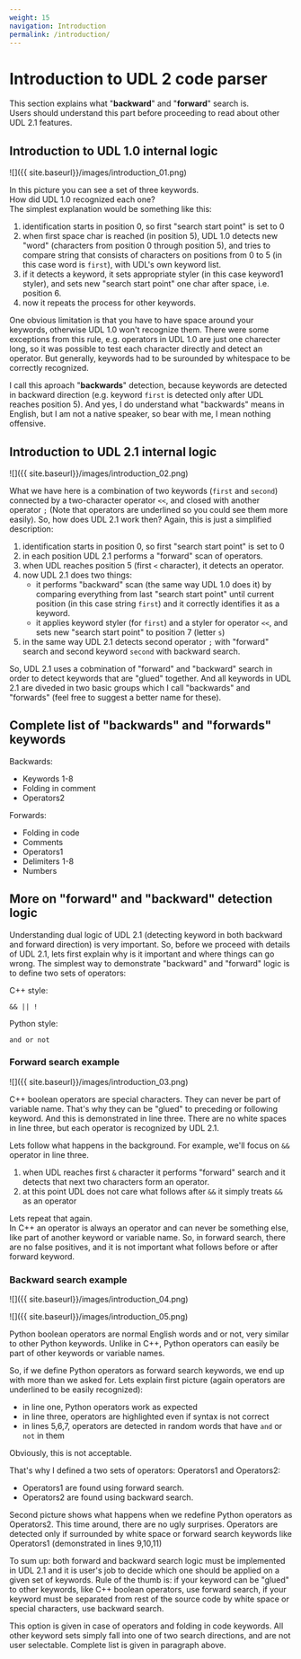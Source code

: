 ```yaml
---
weight: 15
navigation: Introduction
permalink: /introduction/
---
```


# Introduction to UDL 2 code parser

This section explains what "__backward__" and "__forward__" search is.<br>
Users should understand this part before proceeding to read about other UDL 2.1 features.


## Introduction to UDL 1.0 internal logic

![]({{ site.baseurl}}/images/introduction_01.png)

In this picture you can see a set of three keywords.<br>
How did UDL 1.0 recognized each one?<br>
The simplest explanation would be something like this:

1. identification starts in position 0, so first "search start point" is set to 0
1. when first space char is reached (in position 5), UDL 1.0 detects new "word" (characters from position 0 through position 5), and tries to compare string that consists of characters on positions from 0 to 5 (in this case word is `first`), with UDL's own keyword list.
1. if it detects a keyword, it sets appropriate styler (in this case keyword1 styler), and sets new "search start point" one char after space, i.e. position 6.
1. now it repeats the process for other keywords.

One obvious limitation is that you have to have space around your keywords, otherwise UDL 1.0 won't recognize them. There were some exceptions from this rule, e.g. operators in UDL 1.0 are just one charecter long, so it was possible to test each character directly and detect an operator. But generally, keywords had to be surounded by whitespace to be correctly recognized.

I call this aproach "__backwards__" detection, because keywords are detected in backward direction (e.g. keyword `first` is detected only after UDL reaches position 5). And yes, I do understand what "backwards" means in English, but I am not a native speaker, so bear with me, I mean nothing offensive.


## Introduction to UDL 2.1 internal logic

![]({{ site.baseurl}}/images/introduction_02.png)

What we have here is a combination of two keywords (`first` and `second`) connected by a two-character operator `<<`, and closed with another operator `;` (Note that operators are underlined so you could see them more easily). So, how does UDL 2.1 work then? Again, this is just a simplified description:

1. identification starts in position 0, so first "search start point" is set to 0
1. in each position UDL 2.1 performs a "forward" scan of operators.
1. when UDL reaches position 5 (first `<` character), it detects an operator.
1. now UDL 2.1 does two things:
    - it performs "backward" scan (the same way UDL 1.0 does it) by comparing everything from last "search start point" until current position (in this case string `first`) and it correctly identifies it as a keyword.
    - it applies keyword styler (for `first`) and a styler for operator `<<`, and sets new "search start point" to position 7 (letter `s`)
1. in the same way UDL 2.1 detects second operator `;` with "forward" search and second keyword `second` with backward search.

So, UDL 2.1 uses a cobmination of "forward" and "backward" search in order to detect keywords that are "glued" together. And all keywords in UDL 2.1 are diveded in two basic groups which I call "backwards" and "forwards" (feel free to suggest a better name for these).


## Complete list of "backwards" and "forwards" keywords

Backwards:

- Keywords 1-8
- Folding in comment
- Operators2

Forwards:

- Folding in code
- Comments
- Operators1
- Delimiters 1-8
- Numbers


## More on "forward" and "backward" detection logic

Understanding dual logic of UDL 2.1 (detecting keyword in both backward and forward direction) is very important. So, before we proceed with details of UDL 2.1, lets first explain why is it important and where things can go wrong. The simplest way to demonstrate "backward" and "forward" logic is to define two sets of operators:

C++ style:

```
&& || !
```

Python style:

```
and or not
```

### Forward search example

![]({{ site.baseurl}}/images/introduction_03.png)

C++ boolean operators are special characters. They can never be part of variable name. That's why they can be "glued" to preceding or following keyword. And this is demonstrated in line three. There are no white spaces in line three, but each operator is recognized by UDL 2.1.

Lets follow what happens in the background. For example, we'll focus on `&&` operator in line three.

1. when UDL reaches first `&` character it performs "forward" search and it detects that next two characters form an operator.
1. at this point UDL does not care what follows after `&&` it simply treats `&&` as an operator

Lets repeat that again.<br>
In C++ an operator is always an operator and can never be something else, like part of another keyword or variable name. So, in forward search, there are no false positives, and it is not important what follows before or after forward keyword.

### Backward search example

![]({{ site.baseurl}}/images/introduction_04.png)

![]({{ site.baseurl}}/images/introduction_05.png)

Python boolean operators are normal English words and or not, very similar to other Python keywords. Unlike in C++, Python operators can easily be part of other keywords or variable names.

So, if we define Python operators as forward search keywords, we end up with more than we asked for. Lets explain first picture (again operators are underlined to be easily recognized):

- in line one, Python operators work as expected
- in line three, operators are highlighted even if syntax is not correct
- in lines 5,6,7, operators are detected in random words that have `and` or `not` in them

Obviously, this is not acceptable.

That's why I defined a two sets of operators: Operators1 and Operators2:

- Operators1 are found using forward search.
- Operators2 are found using backward search.

Second picture shows what happens when we redefine Python operators as Operators2. This time around, there are no ugly surprises. Operators are detected only if surrounded by white space or forward search keywords like Operators1 (demonstrated in lines 9,10,11)

To sum up: both forward and backward search logic must be implemented in UDL 2.1 and it is user's job to decide which one should be applied on a given set of keywords. Rule of the thumb is: if your keyword can be "glued" to other keywords, like C++ boolean operators, use forward search, if your keyword must be separated from rest of the source code by white space or special characters, use backward search.

This option is given in case of operators and folding in code keywords. All other keyword sets simply fall into one of two search directions, and are not user selectable. Complete list is given in paragraph above.
